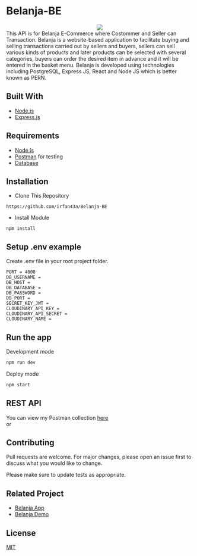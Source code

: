 # Belanja-BE
<div align="center">
  <img src="https://res.cloudinary.com/hirejob/image/upload/v1659403233/Belanja/pageimage/belanja_logo_nrxers.jpg" />
</div>
This API is for Belanja E-Commerce where Costommer and Seller can Transaction. Belanja is a website-based application to facilitate buying and selling transactions carried out by sellers and buyers, sellers can sell various kinds of products and later products can be selected with several categories, buyers can order the desired item in advance and it will be entered in the basket menu. Belanja is developed using technologies including PostgreSQL, Express JS, React and Node JS which is better known as PERN.

## Built With
* [Node.js](https://nodejs.org/en/)
* [Express.js](https://expressjs.com/)

## Requirements
* [Node.js](https://nodejs.org/en/)
* [Postman](https://www.getpostman.com/) for testing
* [Database](database-example.sql)

## Installation

- Clone This Repository

`https://github.com/irfan43a/Belanja-BE`

- Install Module

`npm install`

## Setup .env example

Create .env file in your root project folder.

```env
PORT = 4000
DB_USERNAME = 
DB_HOST = 
DB_DATABASE = 
DB_PASSWORD = 
DB_PORT = 
SECRET_KEY_JWT = 
CLOUDINARY_API_KEY = 
CLOUDINARY_API_SECRET = 
CLOUDINARY_NAME = 

```

## Run the app

Development mode

```bash
npm run dev
```

Deploy mode

```bash
npm start
```

## REST API

You can view my Postman collection [here](https://documenter.getpostman.com/view/20254929/UyxjGmUE) </br>
or </br>


## Contributing
Pull requests are welcome. For major changes, please open an issue first to discuss what you would like to change.

Please make sure to update tests as appropriate.

## Related Project

- [Belanja App](https://github.com/irfan43a/BelanjaReact)
- [Belanja Demo](https://belanja-react.netlify.app/)

## License
[MIT](https://choosealicense.com/licenses/mit/)
